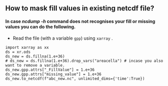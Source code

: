## How to mask fill values in existing netcdf file?
#### In case *ncdump -h* command does not recognises your fill or missing values you can do the following.

* Read the file (with a variable `gpp`) using `xarray` .
``` 
import xarray as xx
ds = xr.ods
ds_new = ds.fillna(1.e+36)
# ds_new = ds.fillna(1.e+36).drop_vars("areacella") # incase you also want to remove a variable.
ds_new.gpp.attrs["_FillValue"] = 1.e+36
ds_new.gpp.attrs["missing_value"] = 1.e+36
ds_new.to_netcdf(f"abc_new.nc", unlimited_dims={'time':True})

```